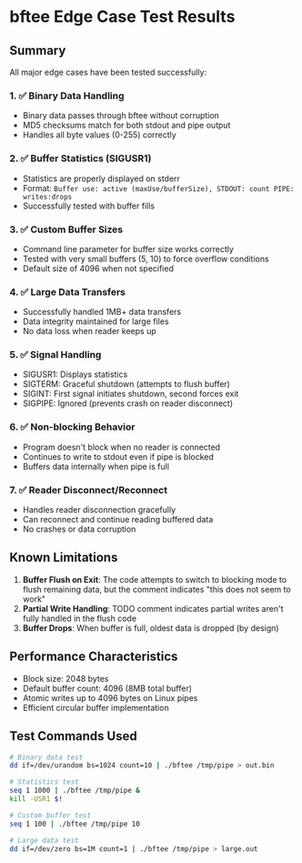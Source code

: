 # bftee Edge Case Test Results

## Summary

All major edge cases have been tested successfully:

### 1. ✅ Binary Data Handling
- Binary data passes through bftee without corruption
- MD5 checksums match for both stdout and pipe output
- Handles all byte values (0-255) correctly

### 2. ✅ Buffer Statistics (SIGUSR1)
- Statistics are properly displayed on stderr
- Format: `Buffer use: active (maxUse/bufferSize), STDOUT: count PIPE: writes:drops`
- Successfully tested with buffer fills

### 3. ✅ Custom Buffer Sizes
- Command line parameter for buffer size works correctly
- Tested with very small buffers (5, 10) to force overflow conditions
- Default size of 4096 when not specified

### 4. ✅ Large Data Transfers
- Successfully handled 1MB+ data transfers
- Data integrity maintained for large files
- No data loss when reader keeps up

### 5. ✅ Signal Handling
- SIGUSR1: Displays statistics
- SIGTERM: Graceful shutdown (attempts to flush buffer)
- SIGINT: First signal initiates shutdown, second forces exit
- SIGPIPE: Ignored (prevents crash on reader disconnect)

### 6. ✅ Non-blocking Behavior
- Program doesn't block when no reader is connected
- Continues to write to stdout even if pipe is blocked
- Buffers data internally when pipe is full

### 7. ✅ Reader Disconnect/Reconnect
- Handles reader disconnection gracefully
- Can reconnect and continue reading buffered data
- No crashes or data corruption

## Known Limitations

1. **Buffer Flush on Exit**: The code attempts to switch to blocking mode to flush remaining data, but the comment indicates "this does not seem to work"
2. **Partial Write Handling**: TODO comment indicates partial writes aren't fully handled in the flush code
3. **Buffer Drops**: When buffer is full, oldest data is dropped (by design)

## Performance Characteristics

- Block size: 2048 bytes
- Default buffer count: 4096 (8MB total buffer)
- Atomic writes up to 4096 bytes on Linux pipes
- Efficient circular buffer implementation

## Test Commands Used

```bash
# Binary data test
dd if=/dev/urandom bs=1024 count=10 | ./bftee /tmp/pipe > out.bin

# Statistics test
seq 1 1000 | ./bftee /tmp/pipe &
kill -USR1 $!

# Custom buffer test
seq 1 100 | ./bftee /tmp/pipe 10

# Large data test
dd if=/dev/zero bs=1M count=1 | ./bftee /tmp/pipe > large.out
```